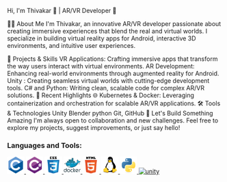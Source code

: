 Hi, I'm Thivakar 👋 | AR/VR Developer 🚀

👨‍💻 About Me
I'm Thivakar, an innovative AR/VR developer passionate about creating immersive experiences that blend the real and virtual worlds. I specialize in building virtual reality apps for Android, interactive 3D environments, and intuitive user experiences.

🔭 Projects & Skills
VR Applications: Crafting immersive apps that transform the way users interact with virtual environments.
AR Development: Enhancing real-world environments through augmented reality for Android.
Unity : Creating seamless virtual worlds with cutting-edge development tools.
C# and Python: Writing clean, scalable code for complex AR/VR solutions.
🚀 Recent Highlights
🌐 Kubernetes & Docker: Leveraging containerization and orchestration for scalable AR/VR applications.
🛠️ Tools & Technologies
Unity
Blender
python
Git, GitHub
🎯 Let's Build Something Amazing
I'm always open to collaboration and new challenges. Feel free to explore my projects, suggest improvements, or just say hello!

<p align="left">
</p>

<h3 align="left">Languages and Tools:</h3>
<p align="left"> <a href="https://www.cprogramming.com/" target="_blank" rel="noreferrer"> <img src="https://raw.githubusercontent.com/devicons/devicon/master/icons/c/c-original.svg" alt="c" width="40" height="40"/> </a> <a href="https://www.w3schools.com/cs/" target="_blank" rel="noreferrer"> <img src="https://raw.githubusercontent.com/devicons/devicon/master/icons/csharp/csharp-original.svg" alt="csharp" width="40" height="40"/> </a> <a href="https://www.w3schools.com/css/" target="_blank" rel="noreferrer"> <img src="https://raw.githubusercontent.com/devicons/devicon/master/icons/css3/css3-original-wordmark.svg" alt="css3" width="40" height="40"/> </a> <a href="https://www.docker.com/" target="_blank" rel="noreferrer"> <img src="https://raw.githubusercontent.com/devicons/devicon/master/icons/docker/docker-original-wordmark.svg" alt="docker" width="40" height="40"/> </a> <a href="https://www.w3.org/html/" target="_blank" rel="noreferrer"> <img src="https://raw.githubusercontent.com/devicons/devicon/master/icons/html5/html5-original-wordmark.svg" alt="html5" width="40" height="40"/> </a> <a href="https://www.linux.org/" target="_blank" rel="noreferrer"> <img src="https://raw.githubusercontent.com/devicons/devicon/master/icons/linux/linux-original.svg" alt="linux" width="40" height="40"/> </a> <a href="https://www.python.org" target="_blank" rel="noreferrer"> <img src="https://raw.githubusercontent.com/devicons/devicon/master/icons/python/python-original.svg" alt="python" width="40" height="40"/> </a> <a href="https://unity.com/" target="_blank" rel="noreferrer"> <img src="https://www.vectorlogo.zone/logos/unity3d/unity3d-icon.svg" alt="unity" width="40" height="40"/> </a> </p>

